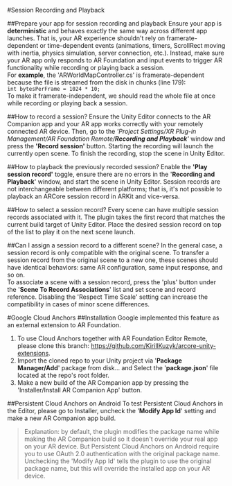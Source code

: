 #Session Recording and Playback

##Prepare your app for session recording and playback
Ensure your app is **deterministic** and behaves exactly the same way across different app launches. That is, your AR experience shouldn't rely on framerate-dependent or time-dependent events (animations, timers, ScrollRect moving with inertia, physics simulation, server connection, etc.). Instead, make sure your AR app only responds to AR Foundation and input events to trigger AR functionality while recording or playing back a session.  
For **example**, the 'ARWorldMapController.cs' is framerate-dependent because the file is streamed from the disk in chunks (line 179):  
`int bytesPerFrame = 1024 * 10;  `  
To make it framerate-independent, we should read the whole file at once while recording or playing back a session.

##How to record a session?
Ensure the Unity Editor connects to the AR Companion app and your AR app works correctly with your remotely connected AR device.
Then, go to the _'Project Settings/XR Plug-in Management/AR Foundation Remote/**Recording and Playback**'_ window and press the **'Record session'** button. Starting the recording will launch the currently open scene. To finish the recording, stop the scene in Unity Editor.

##How to playback the previously recorded session?
Enable the **'Play session record'** toggle, ensure there are no errors in the '**Recording and Playback**' window, and start the scene in Unity Editor.
Session records are not interchangeable between different platforms; that is, it's not possible to playback an ARCore session record in ARKit and vice-versa.

##How to select a session record?
Every scene can have multiple session records associated with it. The plugin takes the first record that matches the current build target of Unity Editor. Place the desired session record on top of the list to play it on the next scene launch.

##Can I assign a session record to a different scene?
In the general case, a session record is only compatible with the original scene. To transfer a session record from the original scene to a new one, these scenes should have identical behaviors: same AR configuration, same input response, and so on.  
To associate a scene with a session record, press the 'plus' button under the '**Scene To Record Associations**' list and set scene and record reference. Disabling the 'Respect Time Scale' setting can increase the compatibility in cases of minor scene differences.    
    
#Google Cloud Anchors
##Installation
Google implemented this feature as an external extension to AR Foundation.  
1. To use Cloud Anchors together with AR Foundation Editor Remote, please clone this branch: https://github.com/KirillKuzyk/arcore-unity-extensions.  
2. Import the cloned repo to your Unity project via '**Package Manager/Add**' package from disk... and Select the '**package.json**' file located at the repo's root folder.
3. Make a new build of the AR Companion app by pressing the 'Installer/Install AR Companion App' button.

##Persistent Cloud Anchors on Android
To test Persistent Cloud Anchors in the Editor, please go to Installer, uncheck the '**Modify App Id**' setting and make a new AR Companion app build.
>Explanation: by default, the plugin modifies the package name while making the AR Companion build so it doesn't override your real app on your AR device. 
		    But Persistent Cloud Anchors on Android require you to use OAuth 2.0 authentication with the original package name. 
		    Unchecking the 'Modify App Id' tells the plugin to use the original package name, but this will override the installed app on your AR device.
        
